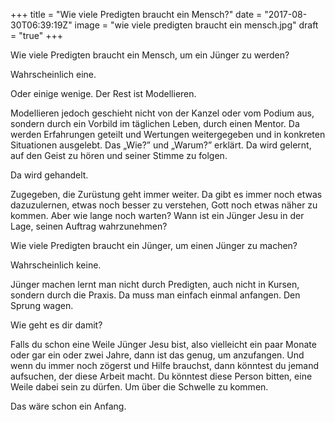 +++
title = "Wie viele Predigten braucht ein Mensch?"
date = "2017-08-30T06:39:19Z"
image = "wie viele predigten braucht ein mensch.jpg"
draft = "true"
+++

Wie viele Predigten braucht ein Mensch, um ein Jünger zu werden?

Wahrscheinlich eine. 

Oder einige wenige. Der Rest ist Modellieren.

Modellieren jedoch geschieht nicht von der Kanzel oder vom Podium aus, sondern durch ein Vorbild im täglichen Leben, durch einen Mentor. Da werden Erfahrungen geteilt und Wertungen weitergegeben und in konkreten Situationen ausgelebt. Das „Wie?” und „Warum?” erklärt. Da wird gelernt, auf den Geist zu hören und seiner Stimme zu folgen.

Da wird gehandelt.

Zugegeben, die Zurüstung geht immer weiter. Da gibt es immer noch etwas dazuzulernen, etwas noch besser zu verstehen, Gott noch etwas näher zu kommen. Aber wie lange noch warten? Wann ist ein Jünger Jesu in der Lage, seinen Auftrag wahrzunehmen?

Wie viele Predigten braucht ein Jünger, um einen Jünger zu machen?

Wahrscheinlich keine. 

Jünger machen lernt man nicht durch Predigten, auch nicht in Kursen, sondern durch die Praxis. Da muss man einfach einmal anfangen. Den Sprung wagen.

Wie geht es dir damit? 

Falls du schon eine Weile Jünger Jesu bist, also vielleicht ein paar Monate oder gar ein oder zwei Jahre, dann ist das genug, um anzufangen. Und wenn du immer noch zögerst und Hilfe brauchst, dann könntest du jemand aufsuchen, der diese Arbeit macht. Du könntest diese Person bitten, eine Weile dabei sein zu dürfen. Um über die Schwelle zu kommen.

Das wäre schon ein Anfang.
